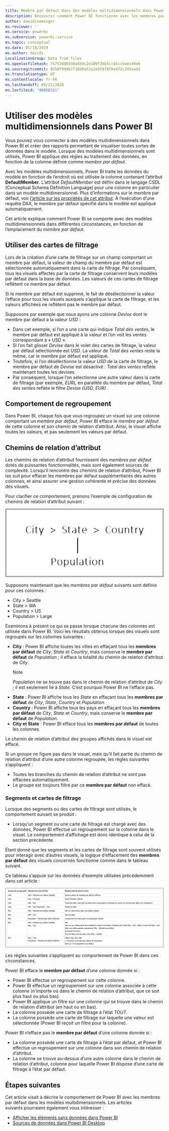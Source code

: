 ```yaml
---
title: Membre par défaut dans des modèles multidimensionnels dans Power BI
description: Découvrez comment Power BI fonctionne avec les membres par défaut dans des modèles multidimensionnels.
author: davidiseminger
ms.reviewer: ''
ms.service: powerbi
ms.subservice: powerbi-service
ms.topic: conceptual
ms.date: 01/10/2019
ms.author: davidi
LocalizationGroup: Data from files
ms.openlocfilehash: 75753886930a4b9c2e109f36b5cc01ccbaec49e6
ms.sourcegitcommit: 9350f994b7f18b0a52a2e9f8f8f8e472c342ea42
ms.translationtype: HT
ms.contentlocale: fr-FR
ms.lasthandoff: 09/22/2020
ms.locfileid: "90858321"
---
```

# <a name="work-with-multidimensional-models-in-power-bi"></a>Utiliser des modèles multidimensionnels dans Power BI

Vous pouvez vous connecter à des modèles multidimensionnels dans Power BI et créer des rapports permettant de visualiser toutes sortes de données dans le modèle. Lorsque des modèles multidimensionnels sont utilisés, Power BI applique des règles au traitement des données, en fonction de la colonne définie comme *membre par défaut*. 

Avec les modèles multidimensionnels, Power BI traite les données du modèle en fonction de l’endroit où est utilisée la colonne contenant l’attribut **DefaultMember**. L’attribut *DefaultMember* est défini dans le langage CSDL (Conceptual Schema Definition Language) pour une colonne en particulier dans un modèle multidimensionnel. Plus d’informations sur le membre par défaut, voir [l’article sur les propriétés de cet attribut](/sql/analysis-services/multidimensional-models/attribute-properties-define-a-default-member?view=sql-server-2017). À l’exécution d’une requête DAX, le membre par défaut spécifié dans le modèle est appliqué automatiquement.

Cet article explique comment Power BI se comporte avec des modèles multidimensionnels dans différentes circonstances, en fonction de l’emplacement du *membre par défaut*. 

## <a name="working-with-filter-cards"></a>Utiliser des cartes de filtrage

Lors de la création d’une carte de filtrage sur un champ comportant un membre par défaut, la valeur de champ du membre par défaut est sélectionnée automatiquement dans la carte de filtrage. Par conséquent, tous les visuels affectés par la carte de filtrage conservent leurs modèles par défaut dans la base de données. Les valeurs de ces cartes de filtrage reflètent ce membre par défaut.

Si le membre par défaut est supprimé, le fait de désélectionner la valeur l’efface pour tous les visuels auxquels s’applique la carte de filtrage, et les valeurs affichées ne reflètent pas le membre par défaut.

Supposons par exemple que nous ayons une colonne *Devise* dont le membre par défaut a la valeur *USD* :

* Dans cet exemple, si l’on a une carte qui indique *Total des ventes*, le membre par défaut est appliqué à la valeur et l’on voit les ventes correspondant à « USD ».
* Si l’on fait glisser *Devise* dans le volet des cartes de filtrage, la valeur par défaut sélectionnée est *USD*. La valeur de *Total des ventes* reste la même, car le membre par défaut est appliqué.
* Toutefois, si l’on désélectionne la valeur *USD* de la carte de filtrage, le membre par défaut de *Devise* est désactivé : *Total des ventes* reflète maintenant toutes les devises.
* Par conséquent, lorsque l’on sélectionne une autre valeur dans la carte de filtrage (par exemple, *EUR*), en parallèle du membre par défaut, *Total des ventes* reflète le filtre *Devise {USD, EUR}* .

## <a name="grouping-behavior"></a>Comportement de regroupement

Dans Power BI, chaque fois que vous regroupez un visuel sur une colonne comportant un *membre par défaut*, Power BI efface le *membre par défaut* de cette colonne et son chemin de relation d’attribut. Ainsi, le visuel affiche toutes les valeurs, et pas seulement les valeurs par défaut.

## <a name="attribute-relationship-paths-arps"></a>Chemins de relation d’attribut

Les chemins de relation d’attribut fournissent des *membres par défaut* dotés de puissantes fonctionnalités, mais sont également sources de complexité. Lorsqu’il rencontre des chemins de relation d’attribut, Power BI les suit pour effacer les membres par défaut supplémentaires des autres colonnes, et ainsi assurer une gestion cohérente et précise des données des visuels.

Pour clarifier ce comportement, prenons l’exemple de configuration de chemins de relation d’attribut suivant :

![Chemins de relation d’attribut dans un modèle multidimensionnel](media/desktop-default-member-multidimensional-models/default-members_01.png)

Supposons maintenant que les *membres par défaut* suivants sont définis pour ces colonnes :

* City > Seattle
* State > WA
* Country > US
* Population > Large

Examinons à présent ce qui se passe lorsque chacune des colonnes est utilisée dans Power BI. Voici les résultats obtenus lorsque des visuels sont regroupés sur les colonnes suivantes :

* **City** : Power BI affiche toutes les villes en effaçant tous les **membres par défaut** de *City*, *State* et *Country*, mais conserve le **membre par défaut** de *Population* ; il efface la totalité du chemin de relation d’attribut de *City*.
    > [!NOTE]
    > *Population* ne se trouve pas dans le chemin de relation d’attribut de *City* ; il est seulement lié à *State*. C’est pourquoi Power BI ne l’efface pas.
* **State** : Power BI affiche tous les *State* en effaçant tous les **membres par défaut** de *City*, *State*, *Country* et *Population*.
* **Country** : Power BI affiche tous les pays en effaçant tous les **membres par défaut** de *City*, *State* et *Country*, mais conserve le **membre par défaut** de *Population*.
* **City et State** : Power BI efface tous les **membres par défaut** de toutes les colonnes.

Le chemin de relation d’attribut des groupes affichés dans le visuel est effacé. 

Si un groupe ne figure pas dans le visuel, mais qu’il fait partie du chemin de relation d’attribut d’une autre colonne regroupée, les règles suivantes s’appliquent :

* Toutes les branches du chemin de relation d’attribut ne sont pas effacées automatiquement.
* Le groupe est toujours filtré par ce **membre par défaut** non effacé.

### <a name="slicers-and-filter-cards"></a>Segments et cartes de filtrage

Lorsque des segments ou des cartes de filtrage sont utilisés, le comportement suivant se produit :

* Lorsqu’un segment ou une carte de filtrage est chargé avec des données, Power BI effectue un regroupement sur la colonne dans le visuel. Le comportement d’affichage est donc identique à celui de la section précédente.

Étant donné que les segments et les cartes de filtrage sont souvent utilisés pour interagir avec d’autres visuels, la logique d’effacement des **membres par défaut** des visuels concernés fonctionne comme dans le tableau suivant. 

Ce tableau s’appuie sur les données d’exemple utilisées précédemment dans cet article :

![Comportement d’effacement du membre par défaut Power BI avec les segments et les cartes de filtrage](media/desktop-default-member-multidimensional-models/default-members_02.png)

Les règles suivantes s’appliquent au comportement de Power BI dans ces circonstances.

Power BI efface le **membre par défaut** d’une colonne donnée si :

* Power BI effectue un regroupement sur cette colonne.
* Power BI effectue un regroupement sur une colonne associée à cette colonne (n’importe où dans le chemin de relation d’attribut, que ce soit plus haut ou plus bas).
* Power BI applique un filtre sur une colonne qui se trouve dans le chemin de relation d’attribut (en haut ou en bas).
* La colonne possède une carte de filtrage à l’état *TOUT*.
* La colonne possède une carte de filtrage sur laquelle une valeur est sélectionnée (Power BI reçoit un filtre pour la colonne).

Power BI n’efface pas le **membre par défaut** d’une colonne donnée si :

* La colonne possède une carte de filtrage à l’état par défaut, et Power BI effectue un regroupement sur une colonne dans son chemin de relation d’attribut.
* La colonne se trouve au-dessus d’une autre colonne dans le chemin de relation d’attribut, colonne pour laquelle Power BI dispose d’une carte de filtrage à l’état par défaut.


## <a name="next-steps"></a>Étapes suivantes

Cet article visait à décrire le comportement de Power BI avec les membres par défaut dans les modèles multidimensionnels. Les articles suivants pourraient également vous intéresser : 

* [Afficher les éléments sans données dans Power BI](../create-reports/desktop-show-items-no-data.md)
* [Sources de données dans Power BI Desktop](desktop-data-sources.md)